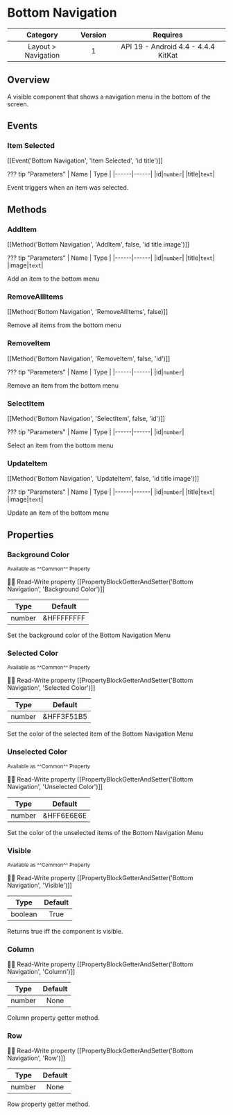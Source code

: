 # Bottom Navigation

| Category | Version | Requires |
|:--------:|:-------:|:--------:|
|Layout > Navigation|1|API 19 - Android 4.4 - 4.4.4 KitKat|

## Overview

A visible component that shows a navigation menu in the bottom of the screen.

## Events

### Item Selected

[[Event('Bottom Navigation', 'Item Selected', 'id title')]]

??? tip "Parameters"
    | Name | Type |
    |------|------|
    |id|`number`|
    |title|`text`|


Event triggers when an item was selected.

## Methods

### AddItem

[[Method('Bottom Navigation', 'AddItem', false, 'id title image')]]

??? tip "Parameters"
    | Name | Type |
    |------|------|
    |id|`number`|
    |title|`text`|
    |image|`text`|


Add an item to the bottom menu

### RemoveAllItems

[[Method('Bottom Navigation', 'RemoveAllItems', false)]]

Remove all items from the bottom menu

### RemoveItem

[[Method('Bottom Navigation', 'RemoveItem', false, 'id')]]

??? tip "Parameters"
    | Name | Type |
    |------|------|
    |id|`number`|


Remove an item from the bottom menu

### SelectItem

[[Method('Bottom Navigation', 'SelectItem', false, 'id')]]

??? tip "Parameters"
    | Name | Type |
    |------|------|
    |id|`number`|


Select an item from the bottom menu

### UpdateItem

[[Method('Bottom Navigation', 'UpdateItem', false, 'id title image')]]

??? tip "Parameters"
    | Name | Type |
    |------|------|
    |id|`number`|
    |title|`text`|
    |image|`text`|


Update an item of the bottom menu

## Properties

### Background Color

<small>Available as ^^Common^^ Property</small>

:eyes::pencil: Read-Write property
[[PropertyBlockGetterAndSetter('Bottom Navigation', 'Background Color')]]

| Type | Default |
|:----:|:-------:|
|number|&HFFFFFFFF|

Set the background color of the Bottom Navigation Menu

### Selected Color

<small>Available as ^^Common^^ Property</small>

:eyes::pencil: Read-Write property
[[PropertyBlockGetterAndSetter('Bottom Navigation', 'Selected Color')]]

| Type | Default |
|:----:|:-------:|
|number|&HFF3F51B5|

Set the color of the selected item of the Bottom Navigation Menu

### Unselected Color

<small>Available as ^^Common^^ Property</small>

:eyes::pencil: Read-Write property
[[PropertyBlockGetterAndSetter('Bottom Navigation', 'Unselected Color')]]

| Type | Default |
|:----:|:-------:|
|number|&HFF6E6E6E|

Set the color of the unselected items of the Bottom Navigation Menu

### Visible

<small>Available as ^^Common^^ Property</small>

:eyes::pencil: Read-Write property
[[PropertyBlockGetterAndSetter('Bottom Navigation', 'Visible')]]

| Type | Default |
|:----:|:-------:|
|boolean|True|

Returns true iff the component is visible.

### Column

:eyes::pencil: Read-Write property
[[PropertyBlockGetterAndSetter('Bottom Navigation', 'Column')]]

| Type | Default |
|:----:|:-------:|
|number|None|

Column property getter method.

### Row

:eyes::pencil: Read-Write property
[[PropertyBlockGetterAndSetter('Bottom Navigation', 'Row')]]

| Type | Default |
|:----:|:-------:|
|number|None|

Row property getter method.